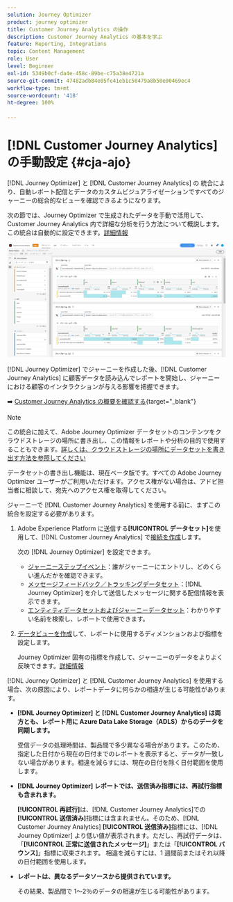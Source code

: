 ```yaml
---
solution: Journey Optimizer
product: journey optimizer
title: Customer Journey Analytics の操作
description: Customer Journey Analytics の基本を学ぶ
feature: Reporting, Integrations
topic: Content Management
role: User
level: Beginner
exl-id: 5349b0cf-da4e-458c-89be-c75a38e4721a
source-git-commit: 47482adb84e05fe41eb1c50479a8b50e00469ec4
workflow-type: tm+mt
source-wordcount: '418'
ht-degree: 100%

---
```


# [!DNL Customer Journey Analytics] の手動設定 {#cja-ajo}

[!DNL Journey Optimizer] と [!DNL Customer Journey Analytics] の 統合により、自動レポート配信とデータのカスタムビジュアライゼーションですべてのジャーニーの総合的なビューを確認できるようになります。

次の節では、Journey Optimizer で生成されたデータを手動で活用して、Customer Journey Analytics 内で詳細な分析を行う方法について概説します。この統合は自動的に設定できます。[詳細情報](report-gs-cja.md)

![](assets/cja.png)

[!DNL Journey Optimizer] でジャーニーを作成した後、[!DNL Customer Journey Analytics] に顧客データを読み込んでレポートを開始し、ジャーニーにおける顧客のインタラクションが与える影響を把握できます。

➡️ [Customer Journey Analytics の概要を確認する](https://experienceleague.adobe.com/ja/docs/analytics-platform/using/integrations/ajo#manually-configure-a-data-view-to-be-used-with-journey-optimizer){target="_blank"}

>[!NOTE]
>
>この統合に加えて、Adobe Journey Optimizer データセットのコンテンツをクラウドストレージの場所に書き出し、この情報をレポートや分析の目的で使用することもできます。[詳しくは、クラウドストレージの場所にデータセットを書き出す方法を参照してください](../data/export-datasets.md)
>
>データセットの書き出し機能は、現在ベータ版です。すべての Adobe Journey Optimizer ユーザーがご利用いただけます。アクセス権がない場合は、アドビ担当者に相談して、宛先へのアクセス権を取得してください。

ジャーニーで [!DNL Customer Journey Analytics] を使用する前に、まずこの統合を設定する必要があります。

1. Adobe Experience Platform に送信する&#x200B;**[!UICONTROL データセット]**&#x200B;を使用して、[!DNL Customer Journey Analytics] で[接続を作成](https://experienceleague.adobe.com/docs/analytics-platform/using/cja-connections/create-connection.html?lang=ja)します。

   次の [!DNL Journey Optimizer] を設定できます。
   * [ジャーニーステップイベント](../data/datasets-query-examples.md#journey-step-event)：誰がジャーニーにエントリし、どのくらい進んだかを確認できます。
   * [メッセージフィードバック／トラッキングデータセット](../data/datasets-query-examples.md#message-feedback-event-dataset)：[!DNL Journey Optimizer] を介して送信したメッセージに関する配信情報を表示できます。
   * [エンティティデータセットおよびジャーニーデータセット](../data/datasets-query-examples.md#entity-dataset)：わかりやすい名前を検索し、レポートで使用できます。

1. [データビューを作成](https://experienceleague.adobe.com/docs/analytics-platform/using/cja-dataviews/create-dataview.html?lang=ja)して、レポートに使用するディメンションおよび指標を設定します。

   Journey Optimizer 固有の指標を作成して、ジャーニーのデータをよりよく反映できます。[詳細情報](https://experienceleague.adobe.com/docs/analytics-platform/using/integrations/ajo.html?lang=ja#configure-the-data-view-to-accommodate-journey-optimizer-dimensions-and-metrics)

[!DNL Journey Optimizer] と [!DNL Customer Journey Analytics] を使用する場合、次の原因により、レポートデータに何らかの相違が生じる可能性があります。

* **[!DNL Journey Optimizer] と [!DNL Customer Journey Analytics] は両方とも、レポート用に Azure Data Lake Storage（ADLS）からのデータを同期します。**

  受信データの処理時間は、製品間で多少異なる場合があります。このため、指定した日付から現在の日付までのレポートを表示すると、データが一致しない場合があります。相違を減らすには、現在の日付を除く日付範囲を使用します。

* **[!DNL Journey Optimizer] レポートでは、送信済み指標には、再試行指標も含まれます。**

  **[!UICONTROL 再試行]**&#x200B;は、[!DNL Customer Journey Analytics]での&#x200B;**[!UICONTROL 送信済み]**&#x200B;指標には含まれません。そのため、[!DNL Customer Journey Analytics] **[!UICONTROL 送信済み]**&#x200B;指標には、[!DNL Journey Optimizer] より低い値が表示されます。ただし、再試行データは、「**[!UICONTROL 正常に送信されたメッセージ]**」または「**[!UICONTROL バウンス]**」指標に収束されます。
相違を減らすには、1 週間前またはそれ以降の日付範囲を使用します。

* **レポートは、異なるデータソースから提供されています。**

  その結果、製品間で 1～2％のデータの相違が生じる可能性があります。
